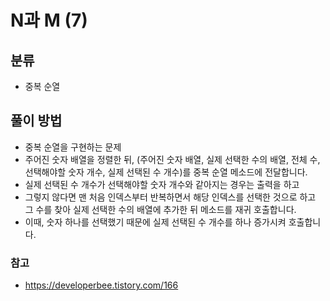 # N과 M (7)

## 분류
- 중복 순열

## 풀이 방법
- 중복 순열을 구현하는 문제
- 주어진 숫자 배열을 정렬한 뒤, (주어진 숫자 배열, 실제 선택한 수의 배열, 전체 수, 선택해야할 숫자 개수, 실제 선택된 수 개수)를 중복 순열 메소드에 전달합니다.
- 실제 선택된 수 개수가 선택해야할 숫자 개수와 같아지는 경우는 출력을 하고
- 그렇지 않다면 맨 처음 인덱스부터 반복하면서 해당 인덱스를 선택한 것으로 하고 그 수를 찾아 실제 선택한 수의 배열에 추가한 뒤 메소드를 재귀 호출합니다.
- 이때, 숫자 하나를 선택했기 때문에 실제 선택된 수 개수를 하나 증가시켜 호출합니다.

### 참고
- https://developerbee.tistory.com/166
